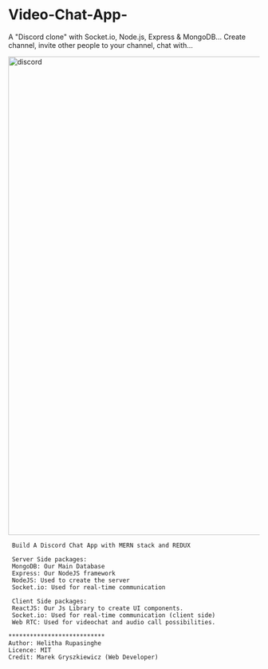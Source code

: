 # Video-Chat-App-
A "Discord clone" with Socket.io, Node.js, Express &amp; MongoDB... Create channel, invite other people to your channel, chat with…


<img width="959" alt="discord" src="https://user-images.githubusercontent.com/101202952/163558551-954f3623-0881-4832-a11a-e280f532b619.PNG">


```
 Build A Discord Chat App with MERN stack and REDUX

 Server Side packages:
 MongoDB: Our Main Database
 Express: Our NodeJS framework
 NodeJS: Used to create the server
 Socket.io: Used for real-time communication
 
 Client Side packages:
 ReactJS: Our Js Library to create UI components.
 Socket.io: Used for real-time communication (client side)
 Web RTC: Used for videochat and audio call possibilities.

***************************
Author: Helitha Rupasinghe
Licence: MIT
Credit: Marek Gryszkiewicz (Web Developer)
```
